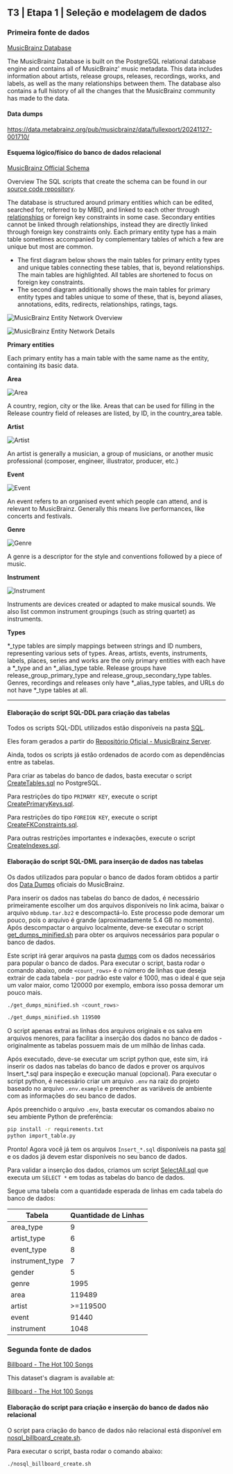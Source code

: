 ## T3 | Etapa 1 | Seleção e modelagem de dados

### Primeira fonte de dados

[MusicBrainz Database](https://musicbrainz.org/doc/MusicBrainz_Database)

The MusicBrainz Database is built on the PostgreSQL relational database engine and contains all of MusicBrainz' music metadata. This data includes information about artists, release groups, releases, recordings, works, and labels, as well as the many relationships between them. The database also contains a full history of all the changes that the MusicBrainz community has made to the data.

#### Data dumps

https://data.metabrainz.org/pub/musicbrainz/data/fullexport/20241127-001710/

#### Esquema lógico/físico do banco de dados relacional

[MusicBrainz Official Schema](https://musicbrainz.org/doc/MusicBrainz_Database/Schema)

Overview
The SQL scripts that create the schema can be found in our [source code repository](https://github.com/metabrainz/musicbrainz-server/tree/master/admin/sql).

The database is structured around primary entities which can be edited, searched for, referred to by MBID, and linked to each other through [relationships](https://musicbrainz.org/doc/Relationships) or foreign key constraints in some case. Secondary entities cannot be linked through relationships, instead they are directly linked through foreign key constraints only. Each primary entity type has a main table sometimes accompanied by complementary tables of which a few are unique but most are common.

- The first diagram below shows the main tables for primary entity types and unique tables connecting these tables, that is, beyond relationships. The main tables are highlighted. All tables are shortened to focus on foreign key constraints.
- The second diagram additionally shows the main tables for primary entity types and tables unique to some of these, that is, beyond aliases, annotations, edits, redirects, relationships, ratings, tags.

![MusicBrainz Entity Network Overview](./images/entity_network_overview.svg)

![MusicBrainz Entity Network Details](./images/entity_network_details.svg)

**Primary entities**

Each primary entity has a main table with the same name as the entity, containing its basic data.

**Area**

![Area](./images/area_entity_details.svg)

A country, region, city or the like.
Areas that can be used for filling in the Release country field of releases are listed, by ID, in the country_area table.

**Artist**

![Artist](./images/artist_entity_details.svg)

An artist is generally a musician, a group of musicians, or another music professional (composer, engineer, illustrator, producer, etc.)

**Event**

![Event](./images/event_entity_details.svg)

An event refers to an organised event which people can attend, and is relevant to MusicBrainz. Generally this means live performances, like concerts and festivals.

**Genre**

![Genre](./images/genre_entity_details.svg)

A genre is a descriptor for the style and conventions followed by a piece of music.

**Instrument**

![Instrument](./images/instrument_entity_details.svg)

Instruments are devices created or adapted to make musical sounds. We also list common instrument groupings (such as string quartet) as instruments.

**Types**

*_type tables are simply mappings between strings and ID numbers, representing various sets of types. Areas, artists, events, instruments, labels, places, series and works are the only primary entities with each have a *_type and an *_alias_type table. Release groups have release_group_primary_type and release_group_secondary_type tables. Genres, recordings and releases only have *_alias_type tables, and URLs do not have *_type tables at all.

---

#### Elaboração do script SQL-DDL para criação das tabelas

Todos os scripts SQL-DDL utilizados estão disponíveis na pasta [SQL](./sql).

Eles foram gerados a partir do [Repositório Oficial - MusicBrainz Server](https://github.com/metabrainz/musicbrainz-server/tree/master/admin/sql).

Ainda, todos os scripts já estão ordenados de acordo com as dependências entre as tabelas.

Para criar as tabelas do banco de dados, basta executar o script [CreateTables.sql](./sql/CreateTables.sql) no PostgreSQL.

Para restrições do tipo `PRIMARY KEY`, execute o script [CreatePrimaryKeys.sql](./sql/CreatePrimaryKeys.sql).

Para restrições do tipo `FOREIGN KEY`, execute o script [CreateFKConstraints.sql](./sql/CreateFKConstraints.sql).

Para outras restrições importantes e indexações, execute o script [CreateIndexes.sql](./sql/CreateIndexes.sql).

#### Elaboração do script SQL-DML para inserção de dados nas tabelas

Os dados utilizados para popular o banco de dados foram obtidos a partir dos [Data Dumps](https://data.metabrainz.org/pub/musicbrainz/data/fullexport) oficiais do MusicBrainz.

Para inserir os dados nas tabelas do banco de dados, é necessário primeiramente escolher um dos arquivos disponíveis no link acima, baixar o arquivo `mbdump.tar.bz2` e descompactá-lo. Este processo pode demorar um pouco, pois o arquivo é grande (aproximadamente 5.4 GB no momento). Após descompactar o arquivo localmente, deve-se executar o script [get_dumps_minified.sh](./get_dumps_minified.sh) para obter os arquivos necessários para popular o banco de dados.

Este script irá gerar arquivos na pasta [dumps](./dumps) com os dados necessários para popular o banco de dados. Para executar o script, basta rodar o comando abaixo, onde `<count_rows>` é o número de linhas que deseja extrair de cada tabela - por padrão este valor é 1000, mas o ideal é que seja um valor maior, como 120000 por exemplo, embora isso possa demorar um pouco mais.

```bash
./get_dumps_minified.sh <count_rows>
```

```bash
./get_dumps_minified.sh 119500
```

O script apenas extrai as linhas dos arquivos originais e os salva em arquivos menores, para facilitar a inserção dos dados no banco de dados - originalmente as tabelas possuem mais de um milhão de linhas cada.

Após executado, deve-se executar um script python que, este sim, irá inserir os dados nas tabelas do banco de dados e prover os arquivos Insert_*.sql para inspeção e execução manual (opcional). Para executar o script python, é necessário criar um arquivo `.env` na raiz do projeto baseado no arquivo `.env.example` e preencher as variáveis de ambiente com as informações do seu banco de dados.

Após preenchido o arquivo `.env`, basta executar os comandos abaixo no seu ambiente Python de preferência:

```bash
pip install -r requirements.txt
python import_table.py
```

Pronto! Agora você já tem os arquivos `Insert_*.sql` disponíveis na pasta [sql](./sql) e os dados já devem estar disponíveis no seu banco de dados.

Para validar a inserção dos dados, criamos um script [SelectAll.sql](./sql/SelectAll.sql) que executa um `SELECT *` em todas as tabelas do banco de dados.

Segue uma tabela com a quantidade esperada de linhas em cada tabela do banco de dados:

| Tabela | Quantidade de Linhas |
| --- | --- |
| area_type | 9 |
| artist_type | 6 |
| event_type | 8 |
| instrument_type | 7 |
| gender | 5 |
| genre | 1995 |
| area | 119489 |
| artist | >=119500 |
| event | 91440 |
| instrument | 1048 |

### Segunda fonte de dados

[Billboard - The Hot 100 Songs](https://www.kaggle.com/datasets/dhruvildave/billboard-the-hot-100-songs)

This dataset's diagram is available at:

[Billboard - The Hot 100 Songs](./images/NonRelationalDiagram.pdf)

#### Elaboração do script para criação e inserção do banco de dados não relacional

O script para criação do banco de dados não relacional está disponível em [nosql_billboard_create.sh](./nosql_billboard_create.sh).

Para executar o script, basta rodar o comando abaixo:

```bash
./nosql_billboard_create.sh
```
